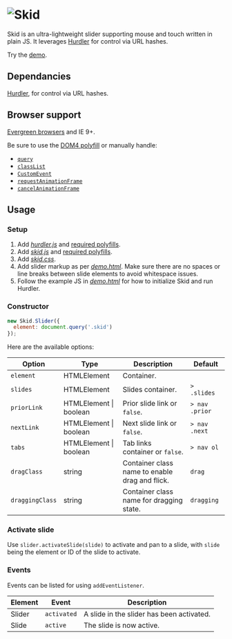 # ![Skid](http://jaydenseric.com/shared/skid-logo.svg)

Skid is an ultra-lightweight slider supporting mouse and touch written in plain JS. It leverages [Hurdler](https://github.com/jaydenseric/Hurdler) for control via URL hashes.

Try the [demo](http://rawgit.com/jaydenseric/Skid/master/demo.html).

## Dependancies

[Hurdler](https://github.com/jaydenseric/Hurdler), for control via URL hashes.

## Browser support

[Evergreen browsers](http://stackoverflow.com/a/19060334) and IE 9+.

Be sure to use the [DOM4 polyfill](https://github.com/WebReflection/dom4) or manually handle:

- [`query`](https://dom.spec.whatwg.org/#dom-elements-query)
- [`classList`](https://dom.spec.whatwg.org/#dom-element-classlist)
- [`CustomEvent`](https://dom.spec.whatwg.org/#interface-customevent)
- [`requestAnimationFrame`](https://html.spec.whatwg.org/multipage/webappapis.html#dom-window-requestanimationframe)
- [`cancelAnimationFrame`](https://html.spec.whatwg.org/multipage/webappapis.html#dom-window-cancelanimationframe)

## Usage

### Setup

1. Add [*hurdler.js*](https://github.com/jaydenseric/Hurdler/blob/master/hurdler.js) and [required polyfills](https://github.com/jaydenseric/Hurdler#browser-support).
2. Add [*skid.js*](https://github.com/jaydenseric/Skid/blob/master/skid.js) and [required polyfills](https://github.com/jaydenseric/Skid#browser-support).
3. Add [*skid.css*](https://github.com/jaydenseric/Skid/blob/master/skid.css).
4. Add slider markup as per [*demo.html*](https://github.com/jaydenseric/Skid/blob/master/demo.html). Make sure there are no spaces or line breaks between slide elements to avoid whitespace issues.
5. Follow the example JS in [*demo.html*](https://github.com/jaydenseric/Skid/blob/master/demo.html) for how to initialize Skid and run Hurdler.

### Constructor

```js
new Skid.Slider({
  element: document.query('.skid')
});
```

Here are the available options:

Option          | Type                       | Description                                    | Default
----------------|----------------------------|------------------------------------------------|---------------
`element`       | HTMLElement                | Container.                                     |
`slides`        | HTMLElement                | Slides container.                              | `> .slides`
`priorLink`     | HTMLElement &#124; boolean | Prior slide link or `false`.                   | `> nav .prior`
`nextLink`      | HTMLElement &#124; boolean | Next slide link or `false`.                    | `> nav .next`
`tabs`          | HTMLElement &#124; boolean | Tab links container or `false`.                | `> nav ol`
`dragClass`     | string                     | Container class name to enable drag and flick. | `drag`
`draggingClass` | string                     | Container class name for dragging state.       | `dragging`

### Activate slide

Use `slider.activateSlide(slide)` to activate and pan to a slide, with `slide` being the element or ID of the slide to activate.

### Events

Events can be listed for using `addEventListener`.

Element | Event       | Description
--------|-------------|------------------------------------------
Slider  | `activated` | A slide in the slider has been activated.
Slide   | `active`    | The slide is now active.
